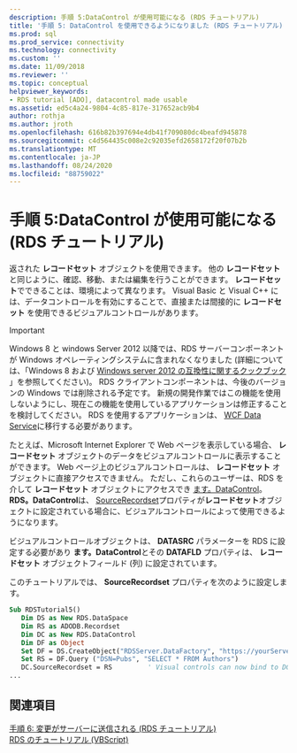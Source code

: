 ```yaml
---
description: 手順 5:DataControl が使用可能になる (RDS チュートリアル)
title: '手順 5: DataControl を使用できるようになりました (RDS チュートリアル) |Microsoft Docs'
ms.prod: sql
ms.prod_service: connectivity
ms.technology: connectivity
ms.custom: ''
ms.date: 11/09/2018
ms.reviewer: ''
ms.topic: conceptual
helpviewer_keywords:
- RDS tutorial [ADO], datacontrol made usable
ms.assetid: ed5c4a24-9804-4c85-817e-317652acb9b4
author: rothja
ms.author: jroth
ms.openlocfilehash: 616b82b397694e4db41f709080dc4beafd945878
ms.sourcegitcommit: c4d564435c008e2c92035efd2658172f20f07b2b
ms.translationtype: MT
ms.contentlocale: ja-JP
ms.lasthandoff: 08/24/2020
ms.locfileid: "88759022"
---
```

# <a name="step-5-datacontrol-is-made-usable-rds-tutorial"></a>手順 5:DataControl が使用可能になる (RDS チュートリアル)
返された **レコードセット** オブジェクトを使用できます。 他の **レコードセット**と同じように、確認、移動、または編集を行うことができます。 **レコードセット**でできることは、環境によって異なります。 Visual Basic と Visual C++ には、データコントロールを有効にすることで、直接または間接的に **レコードセット** を使用できるビジュアルコントロールがあります。  
  
> [!IMPORTANT]
>  Windows 8 と windows Server 2012 以降では、RDS サーバーコンポーネントが Windows オペレーティングシステムに含まれなくなりました (詳細については、「Windows 8 および [Windows server 2012 の互換性に関するクックブック](https://www.microsoft.com/download/details.aspx?id=27416) 」を参照してください)。 RDS クライアントコンポーネントは、今後のバージョンの Windows では削除される予定です。 新規の開発作業ではこの機能を使用しないようにし、現在この機能を使用しているアプリケーションは修正することを検討してください。 RDS を使用するアプリケーションは、 [WCF Data Service](https://go.microsoft.com/fwlink/?LinkId=199565)に移行する必要があります。  
  
 たとえば、Microsoft Internet Explorer で Web ページを表示している場合、 **レコードセット** オブジェクトのデータをビジュアルコントロールに表示することができます。 Web ページ上のビジュアルコントロールは、 **レコードセット** オブジェクトに直接アクセスできません。 ただし、これらのユーザーは、RDS を介して **レコードセット** オブジェクトにアクセスでき [ます。DataControl](../../reference/rds-api/datacontrol-object-rds.md)。 **RDS。DataControl**は、 [SourceRecordset](../../reference/rds-api/recordset-sourcerecordset-properties-rds.md)プロパティが**レコードセット**オブジェクトに設定されている場合に、ビジュアルコントロールによって使用できるようになります。  
  
 ビジュアルコントロールオブジェクトは、 **DATASRC** パラメーターを RDS に設定する必要があり **ます。DataControl**とその **DATAFLD** プロパティは、 **レコードセット** オブジェクトフィールド (列) に設定されています。  
  
 このチュートリアルでは、 **SourceRecordset** プロパティを次のように設定します。  
  
```vb
Sub RDSTutorial5()  
   Dim DS as New RDS.DataSpace  
   Dim RS as ADODB.Recordset  
   Dim DC as New RDS.DataControl  
   Dim DF as Object  
   Set DF = DS.CreateObject("RDSServer.DataFactory", "https://yourServer")  
   Set RS = DF.Query ("DSN=Pubs", "SELECT * FROM Authors")  
   DC.SourceRecordset = RS         ' Visual controls can now bind to DC.  
...  
```  
  
## <a name="see-also"></a>関連項目  
 [手順 6: 変更がサーバーに送信される (RDS チュートリアル)](./step-6-changes-are-sent-to-the-server-rds-tutorial.md)   
 [RDS のチュートリアル (VBScript)](./rds-tutorial-vbscript.md)